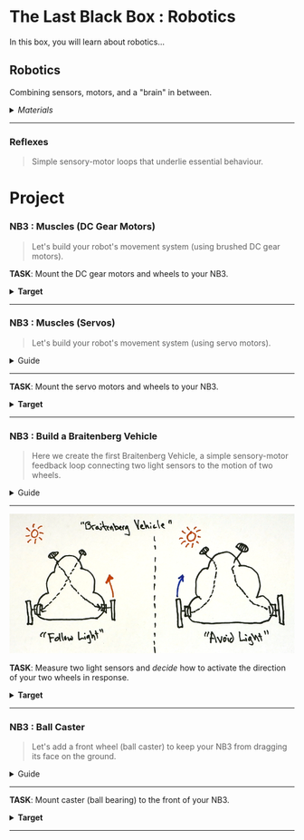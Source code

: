 # The Last Black Box : Robotics
In this box, you will learn about robotics...

## Robotics
Combining sensors, motors, and a "brain" in between.

<details><summary><i>Materials</i></summary><p>

Name|Depth|Description| # |Data|Link|
:-------|:---:|:----------|:-:|:--:|:--:|
Servo Mount|01|Mount for servo motor|2|[-D-](/boxes/robotics/)|[-L-](VK)
M2.5 bolt (6)|01|6 mm long M2.5 bolt|8|[-D-](/boxes/robotics/)|[-L-](https://www.accu.co.uk/pozi-pan-head-screws/9255-SPP-M2-5-6-A2)
M2.5 standoff (12/SS)|01|12 mm long socket-to-socket M2.5 standoff|4|[-D-](/boxes/robotics/)|[-L-](https://uk.farnell.com/wurth-elektronik/970120151/standoff-hex-female-female-12mm/dp/2884528)
Motor Mount|10|Mount for TT Gearbox DC Motors - L-Bracket Type with hardware|2|[-D-](/boxes/robotics/)|[-L-](https://www.adafruit.com/product/3768)
Caster|01|¾” metal ball caster|1|[-D-](/boxes/robotics/https://www.pololu.com/product/955)|[-L-](https://www.pololu.com/product/955)
Spacer|01|NB3 spacer 3 mm spacer for mounting ball caster|5|[-D-](/boxes/robotics/NB3_spacer)|[-L-](VK)

</p></details><hr>

### Reflexes
> Simple sensory-motor loops that underlie essential behaviour.


# Project
### NB3 : Muscles (DC Gear Motors)
> Let's build your robot's movement system (using brushed DC gear motors).


**TASK**: Mount the DC gear motors and wheels to your NB3.
<details><summary><strong>Target</strong></summary>
    The mounted DC gear motors should look like this.
</details><hr>


### NB3 : Muscles (Servos)
> Let's build your robot's movement system (using servo motors).

<details><summary><weak>Guide</weak></summary>
:-:-: A video guide to completing this project can be viewed <a href="https://vimeo.com/1034800702" target="_blank" rel="noopener noreferrer">here</a>.
</details><hr>


**TASK**: Mount the servo motors and wheels to your NB3.
<details><summary><strong>Target</strong></summary>
    The mounted servo motors should look like this.
</details><hr>


### NB3 : Build a Braitenberg Vehicle
> Here we create the first Braitenberg Vehicle, a simple sensory-motor feedback loop connecting two light sensors to the motion of two wheels.

<details><summary><weak>Guide</weak></summary>
:-:-: A video guide to completing this project can be viewed <a href="https://vimeo.com/1034798460" target="_blank" rel="noopener noreferrer">here</a>.
</details><hr>

<p align="center">
<img src="../../boxes/robotics/_resources/images/braitenberg_vehicle.png" alt="Braitenberg Vehicle" width="600">
</p>


**TASK**: Measure two light sensors and *decide* how to activate the direction of your two wheels in response.
<details><summary><strong>Target</strong></summary>
    You should have created a robot that wither likes (turns toward) or avoids (turns away from) light.
</details><hr>


### NB3 : Ball Caster
> Let's add a front wheel (ball caster) to keep your NB3 from dragging its face on the ground.

<details><summary><weak>Guide</weak></summary>
:-:-: A video guide to completing this project can be viewed <a href="https://vimeo.com/1034797327" target="_blank" rel="noopener noreferrer">here</a>.
</details><hr>


**TASK**: Mount caster (ball bearing) to the front of your NB3.
<details><summary><strong>Target</strong></summary>
    The ball caster mount should look like this.
</details><hr>


